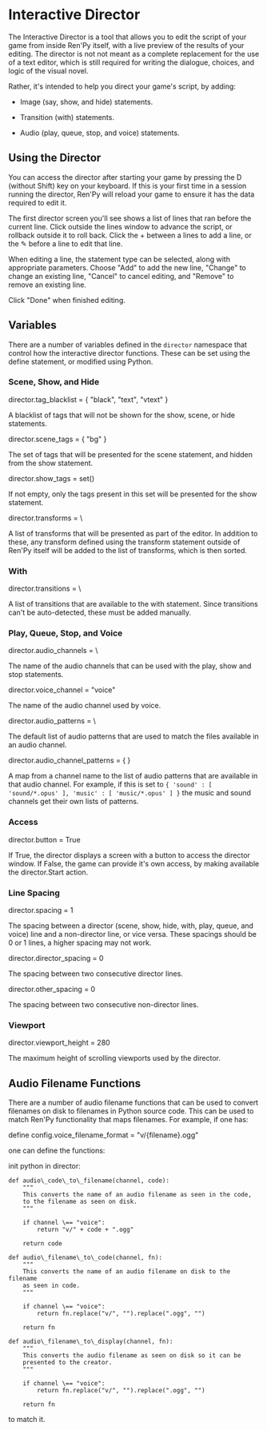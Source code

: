 # Interactive Director

The Interactive Director is a tool that allows you to edit the script of your game from inside Ren'Py itself, with a live preview of the results of your editing. The director is not not meant as a complete replacement for the use of a text editor, which is still required for writing the dialogue, choices, and logic of the visual novel.

Rather, it's intended to help you direct your game's script, by adding:

*   Image (say, show, and hide) statements.
    
*   Transition (with) statements.
    
*   Audio (play, queue, stop, and voice) statements.
    

## Using the Director

You can access the director after starting your game by pressing the D (without Shift) key on your keyboard. If this is your first time in a session running the director, Ren'Py will reload your game to ensure it has the data required to edit it.

The first director screen you'll see shows a list of lines that ran before the current line. Click outside the lines window to advance the script, or rollback outside it to roll back. Click the + between a lines to add a line, or the ✎ before a line to edit that line.

When editing a line, the statement type can be selected, along with appropriate parameters. Choose "Add" to add the new line, "Change" to change an existing line, "Cancel" to cancel editing, and "Remove" to remove an existing line.

Click "Done" when finished editing.

## Variables

There are a number of variables defined in the `director` namespace that control how the interactive director functions. These can be set using the define statement, or modified using Python.

### Scene, Show, and Hide

director.tag\_blacklist \= { "black", "text", "vtext" }

A blacklist of tags that will not be shown for the show, scene, or hide statements.

director.scene\_tags \= { "bg" }

The set of tags that will be presented for the scene statement, and hidden from the show statement.

director.show\_tags \= set()

If not empty, only the tags present in this set will be presented for the show statement.

director.transforms \= \

A list of transforms that will be presented as part of the editor. In addition to these, any transform defined using the transform statement outside of Ren'Py itself will be added to the list of transforms, which is then sorted.

### With

director.transitions \= \

A list of transitions that are available to the with statement. Since transitions can't be auto-detected, these must be added manually.

### Play, Queue, Stop, and Voice

director.audio\_channels \= \

The name of the audio channels that can be used with the play, show and stop statements.

director.voice\_channel \= "voice"

The name of the audio channel used by voice.

director.audio\_patterns \= \

The default list of audio patterns that are used to match the files available in an audio channel.

director.audio\_channel\_patterns \= { }

A map from a channel name to the list of audio patterns that are available in that audio channel. For example, if this is set to `{ 'sound' : [ 'sound/*.opus' ], 'music' : [ 'music/*.opus' ] }` the music and sound channels get their own lists of patterns.

### Access

director.button \= True

If True, the director displays a screen with a button to access the director window. If False, the game can provide it's own access, by making available the director.Start action.

### Line Spacing

director.spacing \= 1

The spacing between a director (scene, show, hide, with, play, queue, and voice) line and a non-director line, or vice versa. These spacings should be 0 or 1 lines, a higher spacing may not work.

director.director\_spacing \= 0

The spacing between two consecutive director lines.

director.other\_spacing \= 0

The spacing between two consecutive non-director lines.

### Viewport

director.viewport\_height \= 280

The maximum height of scrolling viewports used by the director.

## Audio Filename Functions

There are a number of audio filename functions that can be used to convert filenames on disk to filenames in Python source code. This can be used to match Ren'Py functionality that maps filenames. For example, if one has:

define config.voice\_filename\_format \= "v/{filename}.ogg"

one can define the functions:

init python in director:

    def audio\_code\_to\_filename(channel, code):
        """
        This converts the name of an audio filename as seen in the code,
        to the filename as seen on disk.
        """

        if channel \== "voice":
            return "v/" + code + ".ogg"

        return code

    def audio\_filename\_to\_code(channel, fn):
        """
        This converts the name of an audio filename on disk to the filename
        as seen in code.
        """

        if channel \== "voice":
            return fn.replace("v/", "").replace(".ogg", "")

        return fn

    def audio\_filename\_to\_display(channel, fn):
        """
        This converts the audio filename as seen on disk so it can be
        presented to the creator.
        """

        if channel \== "voice":
            return fn.replace("v/", "").replace(".ogg", "")

        return fn

to match it.
